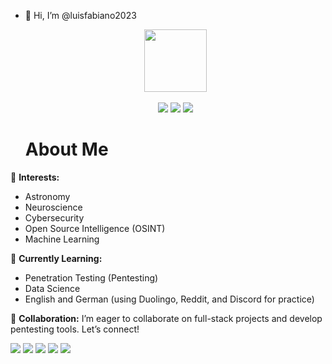 - 👋 Hi, I’m @luisfabiano2023
    <div id="header" align="center">
  <img src="https://media.giphy.com/media/M9gbBd9nbDrOTu1Mqx/giphy.gif" width=100 /></div>
  <br>
  <div align="center">
  <a target="_blank" href="https://www.linkedin.com/in/luis-b-785264242/"><img src="https://img.shields.io/badge/LinkedIn-blue?logo=linkedin&logoColor=white&style=for-the-badge"></img></a> 
  <a target="_blank" href=""><img src="https://img.shields.io/badge/TryHackMe-black?logo=tryhackme&logoColor=green&style=for-the-badge"></img></a>
  <a target="_blank" href="https://www.duolingo.com/profile/luis248766"><img src="https://img.shields.io/badge/Duolingo-green?logo=duolingo&logoColor=yellow&style=for-the-badge"></img></a>
  </div>

  # About Me

👀 **Interests:**
- Astronomy
- Neuroscience
- Cybersecurity
- Open Source Intelligence (OSINT)
- Machine Learning

🌱 **Currently Learning:**
- Penetration Testing (Pentesting)
- Data Science
- English and German (using Duolingo, Reddit, and Discord for practice)

🤝 **Collaboration:**
I’m eager to collaborate on full-stack projects and develop pentesting tools. Let’s connect!

  <div>
    <img src="https://img.shields.io/badge/Spring-balck?logo=spring&logoColor=white&style=for-the-badge"></img>
    <img src="https://img.shields.io/badge/Linux-black?logo=linux&logoColor=yellow&style=for-the-badge"></img>
    <img src="https://img.shields.io/badge/PostgreSQL-blue?logo=postgresql&logoColor=white&style=for-the-badge"></img>
    <img src="https://img.shields.io/badge/Ubuntu-Server-orange?logo=ubuntu&logoColor=white&style=for-the-badge"></img>
    <img src="https://img.shields.io/badge/docker-blue?logo=docker&logoColor=white&style=for-the-badge"></img>
  </div>

